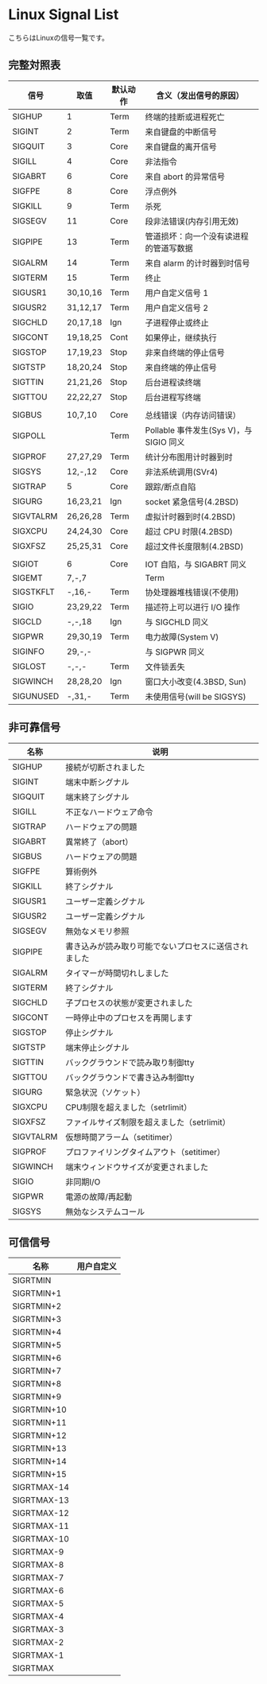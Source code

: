 # Linux Signal List

こちらはLinuxの信号一覧です。
## 完整対照表

| 信号      | 取值     | 默认动作 | 含义（发出信号的原因）                  |
| --------- | -------- | -------- | --------------------------------------- |
| SIGHUP    | 1        | Term     | 终端的挂断或进程死亡                    |
| SIGINT    | 2        | Term     | 来自键盘的中断信号                      |
| SIGQUIT   | 3        | Core     | 来自键盘的离开信号                      |
| SIGILL    | 4        | Core     | 非法指令                                |
| SIGABRT   | 6        | Core     | 来自 abort 的异常信号                   |
| SIGFPE    | 8        | Core     | 浮点例外                                |
| SIGKILL   | 9        | Term     | 杀死                                    |
| SIGSEGV   | 11       | Core     | 段非法错误(内存引用无效)                |
| SIGPIPE   | 13       | Term     | 管道损坏：向一个没有读进程的管道写数据  |
| SIGALRM   | 14       | Term     | 来自 alarm 的计时器到时信号             |
| SIGTERM   | 15       | Term     | 终止                                    |
| SIGUSR1   | 30,10,16 | Term     | 用户自定义信号 1                        |
| SIGUSR2   | 31,12,17 | Term     | 用户自定义信号 2                        |
| SIGCHLD   | 20,17,18 | Ign      | 子进程停止或终止                        |
| SIGCONT   | 19,18,25 | Cont     | 如果停止，继续执行                      |
| SIGSTOP   | 17,19,23 | Stop     | 非来自终端的停止信号                    |
| SIGTSTP   | 18,20,24 | Stop     | 来自终端的停止信号                      |
| SIGTTIN   | 21,21,26 | Stop     | 后台进程读终端                          |
| SIGTTOU   | 22,22,27 | Stop     | 后台进程写终端                          |
|           |          |          |                                         |
| SIGBUS    | 10,7,10  | Core     | 总线错误（内存访问错误）                |
| SIGPOLL   |          | Term     | Pollable 事件发生(Sys V)，与 SIGIO 同义 |
| SIGPROF   | 27,27,29 | Term     | 统计分布图用计时器到时                  |
| SIGSYS    | 12,-,12  | Core     | 非法系统调用(SVr4)                      |
| SIGTRAP   | 5        | Core     | 跟踪/断点自陷                           |
| SIGURG    | 16,23,21 | Ign      | socket 紧急信号(4.2BSD)                 |
| SIGVTALRM | 26,26,28 | Term     | 虚拟计时器到时(4.2BSD)                  |
| SIGXCPU   | 24,24,30 | Core     | 超过 CPU 时限(4.2BSD)                   |
| SIGXFSZ   | 25,25,31 | Core     | 超过文件长度限制(4.2BSD)                |
|           |          |          |                                         |
| SIGIOT    | 6        | Core     | IOT 自陷，与 SIGABRT 同义               |
| SIGEMT    | 7,-,7    |          | Term                                    |
| SIGSTKFLT | -,16,-   | Term     | 协处理器堆栈错误(不使用)                |
| SIGIO     | 23,29,22 | Term     | 描述符上可以进行 I/O 操作               |
| SIGCLD    | -,-,18   | Ign      | 与 SIGCHLD 同义                         |
| SIGPWR    | 29,30,19 | Term     | 电力故障(System V)                      |
| SIGINFO   | 29,-,-   |          | 与 SIGPWR 同义                          |
| SIGLOST   | -,-,-    | Term     | 文件锁丢失                              |
| SIGWINCH  | 28,28,20 | Ign      | 窗口大小改变(4.3BSD, Sun)               |
| SIGUNUSED | -,31,-   | Term     | 未使用信号(will be SIGSYS)              |
## 非可靠信号

| 名称      | 说明                        |
| --------- | --------------------------- |
| SIGHUP    | 接続が切断されました          |
| SIGINT    | 端末中断シグナル             |
| SIGQUIT   | 端末終了シグナル             |
| SIGILL    | 不正なハードウェア命令       |
| SIGTRAP   | ハードウェアの問題           |
| SIGABRT   | 異常終了（abort）            |
| SIGBUS    | ハードウェアの問題           |
| SIGFPE    | 算術例外                    |
| SIGKILL   | 終了シグナル                  |
| SIGUSR1   | ユーザー定義シグナル          |
| SIGUSR2   | ユーザー定義シグナル          |
| SIGSEGV   | 無効なメモリ参照             |
| SIGPIPE   | 書き込みが読み取り可能でないプロセスに送信されました |
| SIGALRM   | タイマーが時間切れしました    |
| SIGTERM   | 終了シグナル                  |
| SIGCHLD   | 子プロセスの状態が変更されました |
| SIGCONT   | 一時停止中のプロセスを再開します |
| SIGSTOP   | 停止シグナル                  |
| SIGTSTP   | 端末停止シグナル              |
| SIGTTIN   | バックグラウンドで読み取り制御tty |
| SIGTTOU   | バックグラウンドで書き込み制御tty |
| SIGURG    | 緊急状況（ソケット）         |
| SIGXCPU   | CPU制限を超えました（setrlimit）|
| SIGXFSZ   | ファイルサイズ制限を超えました（setrlimit）|
| SIGVTALRM | 仮想時間アラーム（setitimer）  |
| SIGPROF   | プロファイリングタイムアウト（setitimer） |
| SIGWINCH  | 端末ウィンドウサイズが変更されました |
| SIGIO     | 非同期I/O                   |
| SIGPWR    | 電源の故障/再起動           |
| SIGSYS    | 無効なシステムコール         |
## 可信信号

| 名称        | 用户自定义 |
| ----------- | ---------- |
| SIGRTMIN    |            |
| SIGRTMIN+1  |            |
| SIGRTMIN+2  |            |
| SIGRTMIN+3  |            |
| SIGRTMIN+4  |            |
| SIGRTMIN+5  |            |
| SIGRTMIN+6  |            |
| SIGRTMIN+7  |            |
| SIGRTMIN+8  |            |
| SIGRTMIN+9  |            |
| SIGRTMIN+10 |            |
| SIGRTMIN+11 |            |
| SIGRTMIN+12 |            |
| SIGRTMIN+13 |            |
| SIGRTMIN+14 |            |
| SIGRTMIN+15 |            |
| SIGRTMAX-14 |            |
| SIGRTMAX-13 |            |
| SIGRTMAX-12 |            |
| SIGRTMAX-11 |            |
| SIGRTMAX-10 |            |
| SIGRTMAX-9  |            |
| SIGRTMAX-8  |            |
| SIGRTMAX-7  |            |
| SIGRTMAX-6  |            |
| SIGRTMAX-5  |            |
| SIGRTMAX-4  |            |
| SIGRTMAX-3  |            |
| SIGRTMAX-2  |            |
| SIGRTMAX-1  |            |
| SIGRTMAX    |            |
